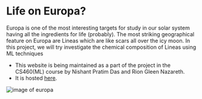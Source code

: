 # Life on Europa?

Europa is one of the most interesting targets for study in our solar system having all the ingredients for life (probably). 
The most striking geographical feature on Europa are Lineas which are like scars all over the icy moon. 
In this project, we will try investigate the chemical composition of Lineas using ML techniques

- This website is being maintained as a part of the project in the CS460(ML) course by Nishant Pratim Das and Rion Gleen Nazareth. 
- It is hosted [here](https://emb1ues.github.io/21cs460_group17/).

![image of europa](https://upload.wikimedia.org/wikipedia/commons/a/a6/Europa_moon.png)
